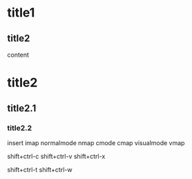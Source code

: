 # title1

## title2

content

# title2

## title2.1

### title2.2



insert          imap
normalmode      nmap
cmode           cmap
visualmode      vmap


shift+ctrl-c
shift+ctrl-v
shift+ctrl-x

shift+ctrl-t
shift+ctrl-w
